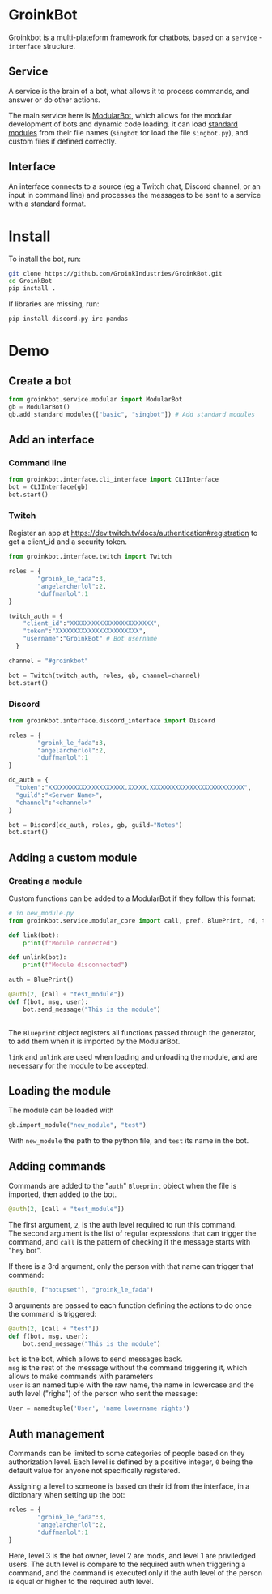 # GroinkBot 

Groinkbot is a multi-plateform framework for chatbots, based on a `service` - `interface` structure.

## Service
A service is the brain of a bot, what allows it to process commands, and answer or do other actions. 

The main service here is [ModularBot](https://github.com/GroinkIndustries/GroinkBot/blob/master/groinkbot/service/modular.py), which allows for the modular development of bots and dynamic code loading. it can load [standard modules](https://github.com/GroinkIndustries/GroinkBot/tree/master/groinkbot/service/groinkbot_modules) from their file names (`singbot` for load the file `singbot.py`), and custom files if defined correctly.

## Interface

An interface connects to a source (eg a Twitch chat, Discord channel, or an input in command line) and processes the messages to be sent to a service with a standard format.


# Install
To install the bot, run:
```bash
git clone https://github.com/GroinkIndustries/GroinkBot.git
cd GroinkBot
pip install . 
```

If libraries are missing, run:
```
pip install discord.py irc pandas
```

# Demo

## Create a bot
```python
from groinkbot.service.modular import ModularBot
gb = ModularBot()
gb.add_standard_modules(["basic", "singbot"]) # Add standard modules
```

## Add an interface
### Command line
```python
from groinkbot.interface.cli_interface import CLIInterface
bot = CLIInterface(gb)
bot.start()
```

### Twitch
Register an app at https://dev.twitch.tv/docs/authentication#registration to get a client_id and a security token.

```python
from groinkbot.interface.twitch import Twitch

roles = {
        "groink_le_fada":3,
        "angelarcherlol":2,
        "duffmanlol":1
}

twitch_auth = {
    "client_id":"XXXXXXXXXXXXXXXXXXXXXXX",
    "token":"XXXXXXXXXXXXXXXXXXXXXXX",
    "username":"GroinkBot" # Bot username
  }

channel = "#groinkbot"

bot = Twitch(twitch_auth, roles, gb, channel=channel)
bot.start()
```

### Discord
```python
from groinkbot.interface.discord_interface import Discord

roles = {
        "groink_le_fada":3,
        "angelarcherlol":2,
        "duffmanlol":1
}

dc_auth = {
  "token":"XXXXXXXXXXXXXXXXXXXXX.XXXXX.XXXXXXXXXXXXXXXXXXXXXXXXXX",
  "guild":"<Server Name>",
  "channel":"<channel>"
}

bot = Discord(dc_auth, roles, gb, guild="Notes")
bot.start()
```

## Adding a custom module
### Creating a module
Custom functions can be added to a ModularBot if they follow this format:
```python
# in new_module.py
from groinkbot.service.modular_core import call, pref, BluePrint, rd, time

def link(bot):
    print(f"Module connected")

def unlink(bot):
    print(f"Module disconnected")

auth = BluePrint()

@auth(2, [call + "test_module"])
def f(bot, msg, user):
    bot.send_message("This is the module")
    
```
The `Blueprint` object registers all functions passed through the generator, to add them when it is imported by the ModularBot.

`link` and `unlink` are used when loading and unloading the module, and are necessary for the module to be accepted.

## Loading the module
The module can be loaded with 
```python
gb.import_module("new_module", "test")
```
With `new_module` the path to the python file, and `test` its name in the bot.

## Adding commands
Commands are added to the "`auth`" `Blueprint` object when the file is imported, then added to the bot. 

```python
@auth(2, [call + "test_module"])
```
The first argument, `2`, is the auth level required to run this command.  
The second argument is the list of regular expressions that can trigger the command, and `call` is the pattern of checking if the message starts with "hey bot".

If there is a 3rd argument, only the person with that name can trigger that command:
```python
@auth(0, ["notupset"], "groink_le_fada")
```

3 arguments are passed to each function defining the actions to do once the command is triggered:
```python
@auth(2, [call + "test"])
def f(bot, msg, user):
    bot.send_message("This is the module")
```
`bot` is the bot, which allows to send messages back.  
`msg` is the rest of the message without the command triggering it, which allows to make commands with parameters  
`user` is an named tuple with the raw name, the name in lowercase and the auth level ("righs") of the person who sent the message:

```python
User = namedtuple('User', 'name lowername rights')
```

## Auth management

Commands can be limited to some categories of people based on they authorization level. Each level is defined by a positive integer, `0` being the default value for anyone not specifically registered.

Assigning a level to someone is based on their id from the interface, in a dictionary when setting up the bot: 
```python
roles = {
        "groink_le_fada":3,
        "angelarcherlol":2,
        "duffmanlol":1
}
```
Here, level 3 is the bot owner, level 2 are mods, and level 1 are priviledged users. The auth level is compare to the required auth when triggering a command, and the command is executed only if the auth level of the person is equal or higher to the required auth level.
